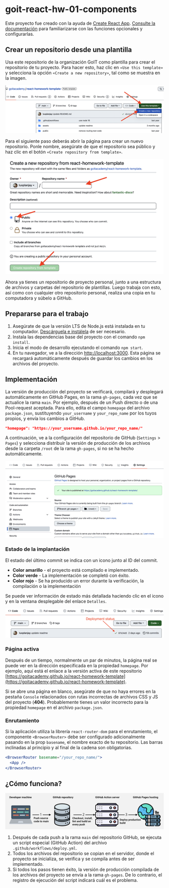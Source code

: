# goit-react-hw-01-components

Este proyecto fue creado con la ayuda de
[Create React App](https://github.com/facebook/create-react-app).
[Consulte la documentación](https://facebook.github.io/create-react-app/docs/getting-started)
para familiarizarse con las funciones opcionales y configurarlas.

## Crear un repositorio desde una plantilla

Usa este repositorio de la organización GoIT como plantilla para crear el repositorio de tu proyecto. 
Para hacer esto, haz clic en `«Use this template»` y selecciona la opción
`«Create a new repository»`, tal como se muestra en la imagen.

![Creating repo from a template step 1](./assets/template-step-1.png)

Para el siguiente paso deberás abrir la página para crear un nuevo repositorio. 
Ponle nombre, asegúrate de que el repositorio sea público y haz clic en el botón
`«Create repository from template»`.

![Creating repo from a template step 2](./assets/template-step-2.png)

Ahora ya tienes un repositorio de proyecto personal, junto a una estructura de 
archivos y carpetas del repositorio de plantillas. Luego trabaja con esto, así 
como con cualquier otro repositorio personal, realiza una copia en tu computadora 
y súbelo a GitHub.

## Prepararse para el trabajo

1. Asegúrate de que la versión LTS de Node.js está instalada en tu computador.
   [Descárguela e instálela](https://nodejs.org/en/) de ser necesario.
2. Instala las dependencias base del proyecto con el comando `npm install`.
3. Inicia el modo de desarrollo ejecutando el comando `npm start`.
4. En tu navegador, ve a la dirección
   [http://localhost:3000](http://localhost:3000). Esta página se recargará
   automáticamente después de guardar los cambios en los archivos del proyecto.

## Implementación

La versión de producción del proyecto se verificará, compilará y desplegará
automáticamente en GitHub Pages, en la rama `gh-pages`, cada vez que se
actualice la rama `main`. Por ejemplo, después de un Push directo o de una
Pool-request aceptada. Para ello, edita el campo `homepage` del archivo
`package.json`, sustituyendo `your_username` y `your_repo_name` por los tuyos
propios, y envía los cambios a GitHub.

```json
"homepage": "https://your_username.github.io/your_repo_name/"
```

A continuación, ve a la configuración del repositorio de GitHub (`Settings` >
`Pages`) y selecciona distribuir la versión de producción de los archivos desde
la carpeta `/root` de la rama `gh-pages`, si no se ha hecho automáticamente.

![GitHub Pages settings](./assets/repo-settings.png)

### Estado de la implantación

El estado del último commit se indica con un icono junto al ID del commit.

- **Color amarillo** - el proyecto está compilado e implementado.
- **Color verde** - La implementación se completó con éxito.
- **Color rojo** - Se ha producido un error durante la verificación, la
  compilación o la implementación

Se puede ver información de estado más detallada haciendo clic en el icono y en
la ventana desplegable del enlace `Detalles`.

![Deployment status](./assets/deploy-status.png)

### Página activa

Después de un tiempo, normalmente un par de minutos, la página real se puede ver
en la dirección especificada en la propiedad `homepage`. Por ejemplo, aquí está
el enlace a la versión activa de este repositorio
[https://goitacademy.github.io/react-homework-template](https://goitacademy.github.io/react-homework-template).

Si se abre una página en blanco, asegúrate de que no haya errores en la pestaña
`Console` relacionados con rutas incorrectas de archivos CSS y JS del proyecto
(**404**). Probablemente tienes un valor incorrecto para la propiedad `homepage`
en el archivo `package.json`.

### Enrutamiento

Si la aplicación utiliza la librería `react-router-dom` para el enrutamiento, el
componente `<BrowserRouter>` debe ser configurado adicionalmente pasando en la
prop `basename`, el nombre exacto de tu repositorio. Las barras inclinadas al
principio y al final de la cadena son obligatorias.

```jsx
<BrowserRouter basename="/your_repo_name/">
  <App />
</BrowserRouter>
```

## ¿Cómo funciona?

![How it works](./assets/how-it-works.png)

1. Después de cada push a la rama `main` del repositorio GitHub, se ejecuta un
   script especial (GitHub Action) del archivo `.github/workflows/deploy.yml`.
2. Todos los archivos del repositorio se copian en el servidor, donde el
   proyecto se inicializa, se verifica y se compila antes de ser implementado.
3. Si todos los pasos tienen éxito, la versión de producción compilada de los
   archivos del proyecto se envía a la rama `gh-pages`. De lo contrario, el
   registro de ejecución del script indicará cuál es el problema.
